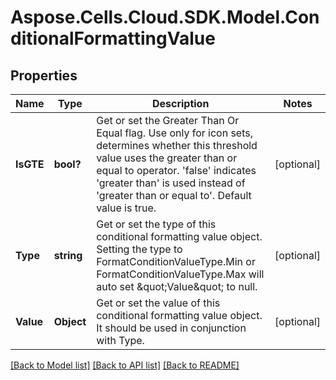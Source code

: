 # Aspose.Cells.Cloud.SDK.Model.ConditionalFormattingValue
## Properties

Name | Type | Description | Notes
------------ | ------------- | ------------- | -------------
**IsGTE** | **bool?** | Get or set the Greater Than Or Equal flag. Use only for icon sets, determines    whether this threshold value uses the greater than or equal to operator.    &#39;false&#39; indicates &#39;greater than&#39; is used instead of &#39;greater than or equal    to&#39;.  Default value is true.              | [optional] 
**Type** | **string** | Get or set the type of this conditional formatting value object.  Setting      the type to FormatConditionValueType.Min or FormatConditionValueType.Max      will auto set \&quot;Value\&quot; to null.   | [optional] 
**Value** | **Object** | Get or set the value of this conditional formatting value object.  It should     be used in conjunction with Type. | [optional] 

[[Back to Model list]](../README.md#documentation-for-models) [[Back to API list]](../README.md#documentation-for-api-endpoints) [[Back to README]](../README.md)

